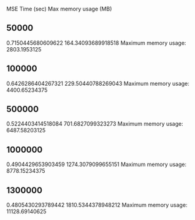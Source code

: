 MSE
Time (sec)
Max memory usage (MB)

## 50000
0.7150445680609622
164.34093689918518
Maximum memory usage: 2803.1953125

## 100000
0.6426286404267321
229.50440788269043
Maximum memory usage: 4400.65234375

## 500000
0.5224403414518084
701.6827099323273
Maximum memory usage: 6487.58203125

## 1000000
0.4904429653903459
1274.3079099655151
Maximum memory usage: 8778.15234375

## 1300000
0.4805430293789442
1810.5344378948212
Maximum memory usage: 11128.69140625
